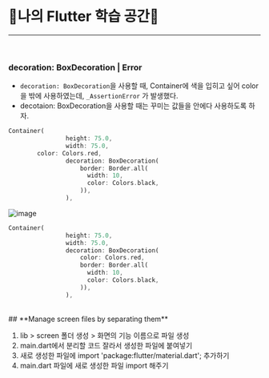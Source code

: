 # 💫나의 Flutter 학습 공간💫

---
</br>

### **decoration: BoxDecoration | Error**


- `decoration: BoxDecoration`을 사용할 때, Container에 색을 입히고 싶어 color을 밖에 사용하였는데, `_AssertionError` 가 발생했다.
- decotaion: BoxDecoration을 사용할 때는 꾸미는 값들을 안에다 사용하도록 하자.

```dart
Container(
                height: 75.0,
                width: 75.0,
		color: Colors.red,
                decoration: BoxDecoration(                  
                    border: Border.all(
                      width: 10,
                      color: Colors.black,
                    )),
                ),
```

![image](https://user-images.githubusercontent.com/85959639/216753121-1c589685-54e3-4097-b83f-4a68a6eda234.png)

```dart
Container(
                height: 75.0,
                width: 75.0,
                decoration: BoxDecoration(
                    color: Colors.red,
                    border: Border.all(
                      width: 10,
                      color: Colors.black,
                    )),
                ),
```


</br>
## **Manage screen files by separating them**

1. lib > screen 폴더 생성 > 화면의 기능 이름으로 파일 생성
2. main.dart에서 분리할 코드 잘라서 생성한 파일에 붙여넣기
3. 새로 생성한 파일에 import 'package:flutter/material.dart'; 추가하기
4. main.dart 파일에 새로 생성한 파일 import 해주기
